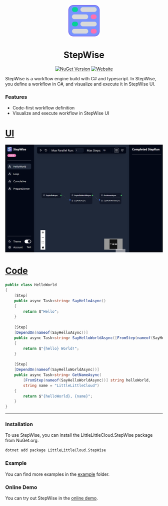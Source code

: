 <a name="readme-top"></a>


<div align="center">

<img src="../asset/stepwise-logo.svg" alt="StepWise Logo" width="100">

# StepWise

[![NuGet Version](https://img.shields.io/nuget/v/LittleLittleCloud.StepWIse?label=stepwise&labelColor=grey&color=green)](https://www.nuget.org/packages/LittleLittleCloud.StepWise)
[![Website](https://img.shields.io/website?url=https%3A%2F%2Fstepwisegallery20241128154731.azurewebsites.net%2F&up_message=demo&label=stepwise)](https://stepwisegallery20241128154731.azurewebsites.net/)

</div>

StepWise is a workflow engine build with C# and typescript. In StepWise, you define a workflow in C#, and visualize and execute it in StepWise UI.

### Features
- Code-first workflow definition
- Visualize and execute workflow in StepWise UI


# [UI](#tab/ui)
![StepWise UI](./image/index_hello_world_screenshot.png)
# [Code](#tab/code)
```csharp
public class HelloWorld
{
    [Step]
    public async Task<string> SayHelloAsync()
    {
        return $"Hello";
    }

    [Step]
    [DependOn(nameof(SayHelloAsync))]
    public async Task<string> SayHelloWorldAsync([FromStep(nameof(SayHelloAsync))] string hello)
    {
        return $"{hello} World!";
    }

    [Step]
    [DependOn(nameof(SayHelloWorldAsync))]
    public async Task<string> GetNameAsync(
        [FromStep(nameof(SayHelloWorldAsync))] string helloWorld,
        string name = "LittleLittleCloud")
    {
        return $"{helloWorld}, {name}";
    }
}
```
---

### Installation
To use StepWise, you can install the LittleLittleCloud.StepWise package from NuGet.org.

```bash
dotnet add package LittleLittleCloud.StepWise
```

### Example
You can find more examples in the [example](https://github.com/LittleLittleCloud/StepWise/tree/main/example) folder. 

### Online Demo
You can try out StepWise in the [online demo](https://stepwisegallery20241128154731.azurewebsites.net/).

